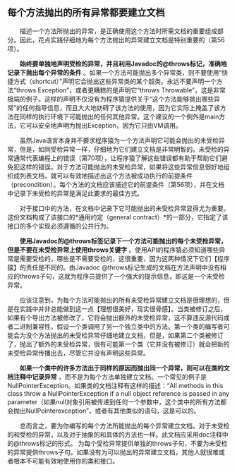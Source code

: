 ## 每个方法抛出的所有异常都要建立文档

&emsp;&emsp;描述一个方法所抛出的异常，是正确使用这个方法时所需文档的重要组成部分。因此，花点实践仔细地为每个方法抛出的异常建立文档是特别重要的（第56项）。

&emsp;&emsp;**始终要单独地声明受检的异常，并且利用Javadoc的@throws标记，准确地记录下抛出每个异常的条件** 。如果一个方法可能抛出多个异常类，则不要使用“快捷方式（shortcut）”声明它会抛出这些异常类的某个超类。永远不要声明一个方法“throws Exception”，或者更糟糕的是声明它“throws Throwable”，这是非常极端的例子。这样的声明不仅没有为程序猿提供关于“这个方法能够抛出哪些异常”的任何指导信息，而且大大地妨碍了该方法的使用，因为它实际上掩盖了该方法在同样的执行环境下可能抛出的任何其他异常。这个建议的一个例外是main方法，它可以安全地声明为抛出Exception，因为它只由VM调用。

&emsp;&emsp;虽然Java语言本身并不要求程序猿为一个方法声明它可能会抛出的未受检异常，但是，如同受检异常一样，仔细地为它们建立文档是非常明智的。未受检的异常通常代表编程上的错误（第70项），让程序猿了解这些错误都有助于帮助它们避免犯这样的错误。对于方法可能抛出的未受检异常，如果将这些异常信息很好地组织成列表文档，就可以有效地描述出这个方法被成功执行的前提条件（precondition）。每个方法的文档应该描述它的前提条件（第56项），并在文档中记录下未受检的异常是满足此要求的最佳方式。

&emsp;&emsp;对于接口中的方法，在文档中记录下它可能抛出的未受检异常显得尤为重要。这份文档构成了该接口的*通用约定（general contract）*的一部分，它指定了该接口的多个实现必须遵循的公共行为。

&emsp;&emsp;**使用Javadoc的@throws标签记录下一个方法可能抛出的每个未受检异常，但是不要在未受检异常上使用throws关键字** 。使用API的程序猿必须知道哪些异常是需要受检的，哪些是不需要受检的，这很重要，因为这两种情况下它们【程序猿】的责任是不同的。由Javadoc @throws标记生成的文档在方法声明中没有相应的throws子句，这就为程序员提供了一个强大的提示信息，即这是一个未受检异常。

&emsp;&emsp;应该注意到，为每个方法可能抛出的所有未受检异常建立文档是很理想的，但是在实践中并非总能做到这一点【理想很美好，现实很骨感】。当类被修订之后，如果有个导出方法被修改了，它将会抛出额外的未受检异常，这不算违反源代码或者二进制兼容性。假设一个类调用了另一个独立类中的方法。第一个类的编写者可能会为没个方法抛出的未受检异常仔细地建立文档，但是，如果第二个类被修订了，抛出了额外的未受检异常，很有可能第一个类（它并没有被修订）就会把新的未受检异常传播出去，尽管它并没有声明这些异常。

&emsp;&emsp;**如果一个类中的许多方法出于同样的原因而抛出同一个异常，则可以在类的文档注释中记录异常** ，而不是为每个方法单独建立文档。一个常见的例子是NullPointerException。如果类的文档注释有这样的描述：“All methods in this class throw a NullPointerException if a null object reference is passed in any parameter（如果null对象引用被传递到任何一个参数中，这个类中的所有方法都会抛出NullPointerexception”，或者有其他类似的语句，这是可以的。

&emsp;&emsp;总而言之，要为你编写的每个方法所能抛出的每个异常建立文档。对于未受检的和受检的异常，以及对于抽象的和具体的方法也一样。此文档应采用doc注释中的@throws标记的形式。 为每个受检异常提供单独的throws子句，不要为未受检的异常提供throws子句。如果没有为可以抛出的异常建立文档，其他人就很难或者根本不可能有效地使用你的类和接口。